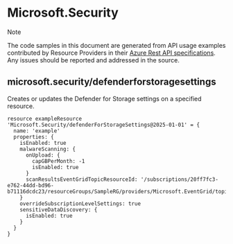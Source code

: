 # Microsoft.Security
  
> [!NOTE]
> The code samples in this document are generated from API usage examples contributed by Resource Providers in their [Azure Rest API specifications](https://github.com/Azure/azure-rest-api-specs). Any issues should be reported and addressed in the source.


## microsoft.security/defenderforstoragesettings

Creates or updates the Defender for Storage settings on a specified resource.
```bicep
resource exampleResource 'Microsoft.Security/defenderForStorageSettings@2025-01-01' = {
  name: 'example'
  properties: {
    isEnabled: true
    malwareScanning: {
      onUpload: {
        capGBPerMonth: -1
        isEnabled: true
      }
      scanResultsEventGridTopicResourceId: '/subscriptions/20ff7fc3-e762-44dd-bd96-b71116dcdc23/resourceGroups/SampleRG/providers/Microsoft.EventGrid/topics/sampletopic'
    }
    overrideSubscriptionLevelSettings: true
    sensitiveDataDiscovery: {
      isEnabled: true
    }
  }
}
```
